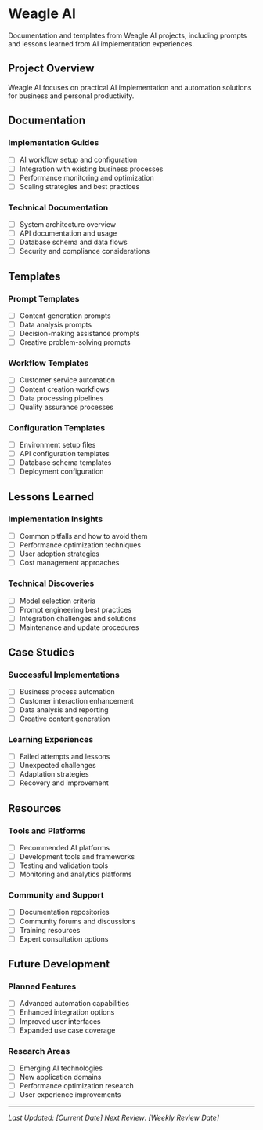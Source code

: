 # Weagle AI

Documentation and templates from Weagle AI projects, including prompts and lessons learned from AI implementation experiences.

## Project Overview

Weagle AI focuses on practical AI implementation and automation solutions for business and personal productivity.

## Documentation

### Implementation Guides
- [ ] AI workflow setup and configuration
- [ ] Integration with existing business processes
- [ ] Performance monitoring and optimization
- [ ] Scaling strategies and best practices

### Technical Documentation
- [ ] System architecture overview
- [ ] API documentation and usage
- [ ] Database schema and data flows
- [ ] Security and compliance considerations

## Templates

### Prompt Templates
- [ ] Content generation prompts
- [ ] Data analysis prompts
- [ ] Decision-making assistance prompts
- [ ] Creative problem-solving prompts

### Workflow Templates
- [ ] Customer service automation
- [ ] Content creation workflows
- [ ] Data processing pipelines
- [ ] Quality assurance processes

### Configuration Templates
- [ ] Environment setup files
- [ ] API configuration templates
- [ ] Database schema templates
- [ ] Deployment configuration

## Lessons Learned

### Implementation Insights
- [ ] Common pitfalls and how to avoid them
- [ ] Performance optimization techniques
- [ ] User adoption strategies
- [ ] Cost management approaches

### Technical Discoveries
- [ ] Model selection criteria
- [ ] Prompt engineering best practices
- [ ] Integration challenges and solutions
- [ ] Maintenance and update procedures

## Case Studies

### Successful Implementations
- [ ] Business process automation
- [ ] Customer interaction enhancement
- [ ] Data analysis and reporting
- [ ] Creative content generation

### Learning Experiences
- [ ] Failed attempts and lessons
- [ ] Unexpected challenges
- [ ] Adaptation strategies
- [ ] Recovery and improvement

## Resources

### Tools and Platforms
- [ ] Recommended AI platforms
- [ ] Development tools and frameworks
- [ ] Testing and validation tools
- [ ] Monitoring and analytics platforms

### Community and Support
- [ ] Documentation repositories
- [ ] Community forums and discussions
- [ ] Training resources
- [ ] Expert consultation options

## Future Development

### Planned Features
- [ ] Advanced automation capabilities
- [ ] Enhanced integration options
- [ ] Improved user interfaces
- [ ] Expanded use case coverage

### Research Areas
- [ ] Emerging AI technologies
- [ ] New application domains
- [ ] Performance optimization research
- [ ] User experience improvements

---

*Last Updated: [Current Date]*
*Next Review: [Weekly Review Date]* 